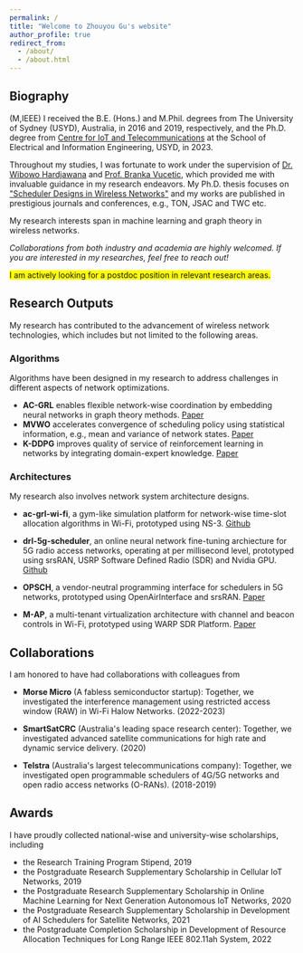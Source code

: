 ```yaml
---
permalink: /
title: "Welcome to Zhouyou Gu's website"
author_profile: true
redirect_from: 
  - /about/
  - /about.html
---
```


## Biography

(M,IEEE) I received the B.E. (Hons.) and M.Phil. degrees from The University of Sydney (USYD), Australia, in 2016 and 2019, respectively, and the Ph.D. degree from [Centre for IoT and Telecommunications](https://www.sydney.edu.au/engineering/our-research/internet-of-things/centre-for-iot-and-telecommunications.html) at the School of Electrical and Information Engineering, USYD, in 2023.

Throughout my studies, I was fortunate to work under the supervision of [Dr. Wibowo Hardjawana](https://www.sydney.edu.au/engineering/about/our-people/academic-staff/wibowo-hardjawana.html) and [Prof. Branka Vucetic](https://www.sydney.edu.au/engineering/about/our-people/academic-staff/branka-vucetic.html), which provided me with invaluable guidance in my research endeavors. My Ph.D. thesis focuses on ["Scheduler Designs in Wireless Networks"](https://hdl.handle.net/2123/31508) and my works are published in prestigious journals and conferences, e.g., TON, JSAC and TWC etc.

My research interests span in machine learning and graph theory in wireless networks.

*Collaborations from both industry and academia are highly welcomed. If you are interested in my researches, feel free to reach out!*

<span style="background-color: yellow;">I am actively looking for a postdoc position in relevant research areas.</span>

## Research Outputs

My research has contributed to the advancement of wireless network technologies, which includes but not limited to the following areas.

### Algorithms

Algorithms have been designed in my research to address challenges in different aspects of network optimizations.

- **AC-GRL** enables flexible network-wise coordination by embedding neural networks in graph theory methods. [Paper](https://arxiv.org/pdf/2402.00879)
- **MVWO** accelerates convergence of scheduling policy using statistical information, e.g., mean and variance of network states. [Paper](https://arxiv.org/pdf/2402.08238)
- **K-DDPG** improves quality of service of reinforcement learning in networks by integrating domain-expert knowledge. [Paper](https://arxiv.org/pdf/2009.08346)

### Architectures

My research also involves network system architecture designs.  

- **ac-grl-wi-fi**, a gym-like simulation platform for network-wise time-slot allocation algorithms in Wi-Fi, prototyped using NS-3. [Github](https://github.com/zhouyou-gu/ac-grl-wi-fi)

- **drl-5g-scheduler**, an online neural network fine-tuning archiecture for 5G radio access networks, operating at per millisecond level, prototyped using srsRAN, USRP Software Defined Radio (SDR) and Nvidia GPU. [Github](https://github.com/zhouyou-gu/drl-5g-scheduler)

- **OPSCH**, a vendor-neutral programming interface for schedulers in 5G networks, prototyped using OpenAirInterface and srsRAN. [Paper](https://ieeexplore.ieee.org/abstract/document/9120582)

- **M-AP**, a multi-tenant virtualization architecture with channel and beacon controls in Wi-Fi, prototyped using WARP SDR Platform. [Paper](https://ieeexplore.ieee.org/abstract/document/8407005)

## Collaborations

I am honored to have had collaborations with colleagues from

- **Morse Micro** (A fabless semiconductor startup): Together, we investigated the interference management using restricted access window (RAW) in Wi-Fi Halow Networks. (2022-2023)

- **SmartSatCRC** (Australia's leading space research center): Together, we investigated advanced satellite communications for high rate and dynamic service delivery. (2020)

- **Telstra** (Australia's largest telecommunications company): Together, we investigated open programmable schedulers of 4G/5G networks and open radio access networks (O-RANs). (2018-2019)

## Awards

I have proudly collected national-wise and university-wise scholarships, including

- the Research Training Program Stipend, 2019
- the Postgraduate Research Supplementary Scholarship in Cellular IoT Networks, 2019
- the Postgraduate Research Supplementary Scholarship in Online Machine Learning for Next Generation Autonomous IoT Networks, 2020
- the Postgraduate Research Supplementary Scholarship in Development of AI Schedulers for Satellite Networks, 2021
- the Postgraduate Completion Scholarship in Development of Resource Allocation Techniques for Long Range IEEE 802.11ah System, 2022
